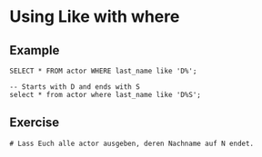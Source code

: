 # Using Like with where 

## Example 

```
SELECT * FROM actor WHERE last_name like 'D%';

-- Starts with D and ends with S 
select * from actor where last_name like 'D%S';

```

## Exercise 

```
# Lass Euch alle actor ausgeben, deren Nachname auf N endet. 


```
